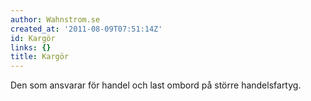 ```yaml
---
author: Wahnstrom.se
created_at: '2011-08-09T07:51:14Z'
id: Kargör
links: {}
title: Kargör
---
```


Den som ansvarar för handel och last ombord på större handelsfartyg.